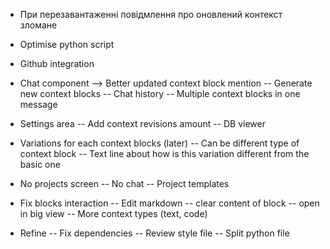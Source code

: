 - При перезавантаженні повідмлення про оновлений контекст зломане

- Optimise python script

- Github integration

- Chat component
--> Better updated context block mention
-- Generate new context blocks
-- Chat history
-- Multiple context blocks in one message

- Settings area
-- Add context revisions amount
-- DB viewer

- Variations for each context blocks (later)
-- Can be different type of context block
-- Text line about how is this variation different from the basic one

- No projects screen
-- No chat 
-- Project templates

- Fix blocks interaction
-- Edit markdown
-- clear content of block
-- open in big view
-- More context types (text, code)

- Refine
-- Fix dependencies
-- Review style file
-- Split python file